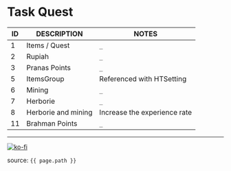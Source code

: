 # Task Quest

ID | DESCRIPTION | NOTES
--- | --- | ---
1 | Items / Quest | `_`
2 | Rupiah | `_`
3 | Pranas Points | `_`
5 | ItemsGroup | Referenced with HTSetting
6 | Mining | `_`
7 | Herborie | `_`
8 | Herborie and mining | Increase the experience rate
11 | Brahman Points | `_`

---

[![ko-fi](https://www.ko-fi.com/img/githubbutton_sm.svg)](https://ko-fi.com/T6T41JKMI)

source: `{{ page.path }}`
